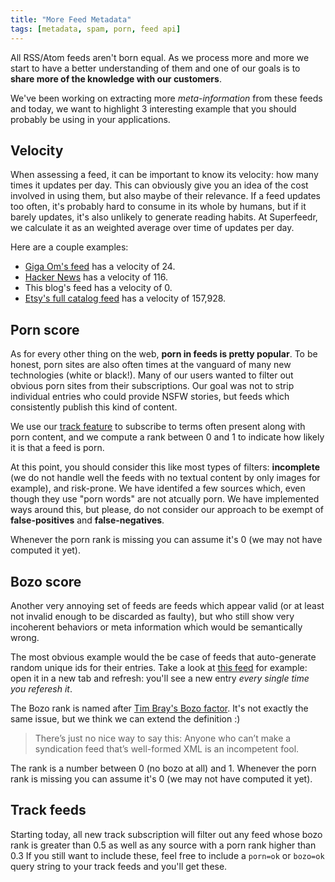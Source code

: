 ```yaml
---
title: "More Feed Metadata"
tags: [metadata, spam, porn, feed api]
---
```


All RSS/Atom feeds aren't born equal. As we process more and more we start to have a better understanding of them and one of our goals is to **share more of the knowledge with our customers**.

We've been working on extracting more *meta-information* from these feeds and today, we want to highlight 3 interesting example that you should probably be using in your applications.

## Velocity

When assessing a feed, it can be important to know its velocity: how many times it updates per day. This can obviously give you an idea of the cost involved in using them, but also maybe of their relevance. If a feed updates too often, it's probably hard to consume in its whole by humans, but if it barely updates, it's also unlikely to generate reading habits. At Superfeedr, we calculate it as an weighted average over time of updates per day.

Here are a couple examples:

* [Giga Om's feed](https://gigaom.com/feed/) has a velocity of 24.
* [Hacker News](https://news.ycombinator.com/rss) has a velocity of 116.
* This blog's feed has a velocity of 0.
* [Etsy's full catalog feed](https://www.etsy.com/api/push/listings/latest.atom) has a velocity of 157,928.


## Porn score

As for every other thing on the web, **porn in feeds is pretty popular**. To be honest, porn sites are also often times at the vanguard of many new technologies (white or black!). Many of our users wanted to filter out obvious porn sites from their subscriptions. Our goal was not to strip individual entries who could provide NSFW stories, but feeds which consistently publish this kind of content.

We use our [track feature](http://documentation.superfeedr.com/misc.html#track) to subscribe to terms often present along with porn content, and we compute a rank between 0 and 1 to indicate how likely it is that a feed is porn. 

At this point, you should consider this like most types of filters: **incomplete** (we do not handle well the feeds with no textual content by only images for example), and risk-prone. We have identifed a few sources which, even though they use "porn words" are not atcually porn. We have implemented ways around this, but please, do not consider our approach to be exempt of **false-positives** and **false-negatives**.

Whenever the porn rank is missing you can assume it's 0 (we may not have computed it yet).

## Bozo score

Another very annoying set of feeds are feeds which appear valid (or at least not invalid enough to be discarded as faulty), but who still show very incoherent behaviors or meta information which would be semantically wrong.

The most obvious example would the be case of feeds that auto-generate random unique ids for their entries. Take a look at [this feed](http://twool.vsw.jp/feed/mmwtmy1bftex.xml) for example: open it in a new tab and refresh: you'll see a new entry *every single time you referesh it*. 

The Bozo rank is named after [Tim Bray's Bozo factor](http://www.tbray.org/ongoing/When/200x/2004/01/11/PostelPilgrim). It's not exactly the same issue, but we think we can extend the definition :)

> There’s just no nice way to say this: Anyone who can’t make a syndication feed that’s well-formed XML is an incompetent fool. 

The rank is a number between 0 (no bozo at all) and 1. Whenever the porn rank is missing you can assume it's 0 (we may not have computed it yet).

## Track feeds

Starting today, all new track subscription will filter out any feed whose bozo rank is greater than 0.5 as well as any source with a porn rank higher than 0.3 If you still want to include these, feel free to include a `porn=ok` or `bozo=ok` query string to your track feeds and you'll get these.









